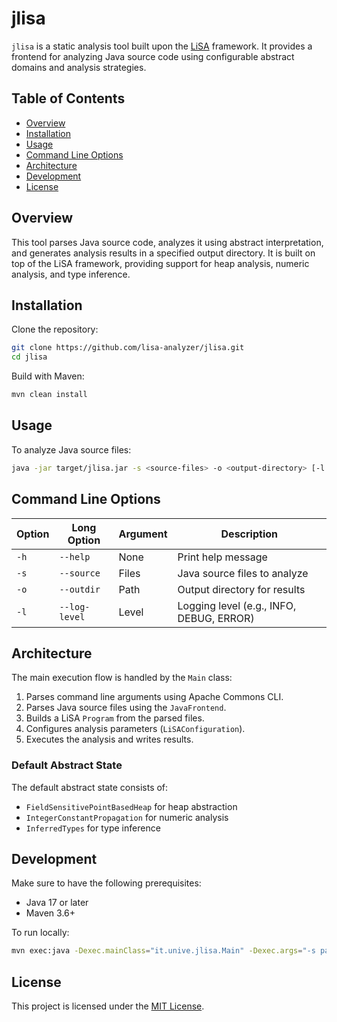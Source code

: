 # jlisa

`jlisa` is a static analysis tool built upon the [LiSA](https://github.com/lisa-analyzer/lisa) framework. It provides a frontend for analyzing Java source code using configurable abstract domains and analysis strategies.

## Table of Contents

- [Overview](#overview)
- [Installation](#installation)
- [Usage](#usage)
- [Command Line Options](#command-line-options)
- [Architecture](#architecture)
- [Development](#development)
- [License](#license)

## Overview

This tool parses Java source code, analyzes it using abstract interpretation, and generates analysis results in a specified output directory. It is built on top of the LiSA framework, providing support for heap analysis, numeric analysis, and type inference.

## Installation

Clone the repository:

```bash
git clone https://github.com/lisa-analyzer/jlisa.git
cd jlisa
```

Build with Maven:

```bash
mvn clean install
```

## Usage

To analyze Java source files:

```bash
java -jar target/jlisa.jar -s <source-files> -o <output-directory> [-l <log-level>]
```

## Command Line Options

| Option | Long Option | Argument | Description |
|--------|-------------|----------|-------------|
| `-h`   | `--help`    | None     | Print help message |
| `-s`   | `--source`  | Files    | Java source files to analyze |
| `-o`   | `--outdir`  | Path     | Output directory for results |
| `-l`   | `--log-level` | Level | Logging level (e.g., INFO, DEBUG, ERROR) |

## Architecture

The main execution flow is handled by the `Main` class:

1. Parses command line arguments using Apache Commons CLI.
2. Parses Java source files using the `JavaFrontend`.
3. Builds a LiSA `Program` from the parsed files.
4. Configures analysis parameters (`LiSAConfiguration`).
5. Executes the analysis and writes results.

### Default Abstract State

The default abstract state consists of:

- `FieldSensitivePointBasedHeap` for heap abstraction
- `IntegerConstantPropagation` for numeric analysis
- `InferredTypes` for type inference

## Development

Make sure to have the following prerequisites:

- Java 17 or later
- Maven 3.6+

To run locally:

```bash
mvn exec:java -Dexec.mainClass="it.unive.jlisa.Main" -Dexec.args="-s path/to/File.java -o out/"
```

## License

This project is licensed under the [MIT License](https://opensource.org/licenses/MIT).
